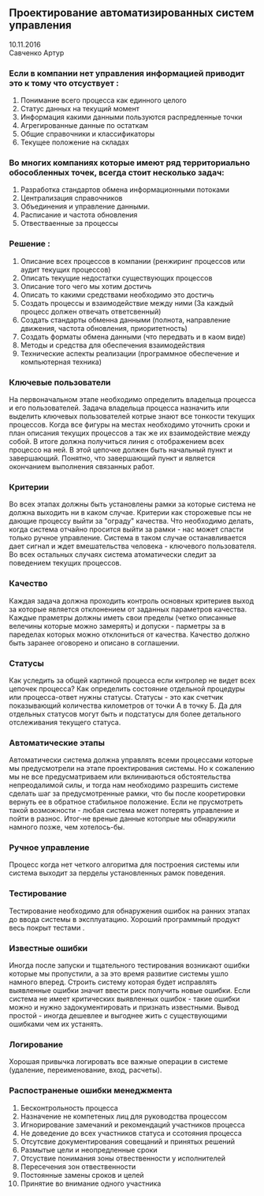 
## Проектирование автоматизированных систем управления
10.11.2016   
Савченко Артур  


### Если в компании нет управления информацией приводит это к тому что отсуствует :

1. Понимание всего процесса как единного целого
2. Статус данных на текущий момент
3. Информация какими данными пользуются распредленные точки
4. Агрегированные данные по остаткам 
5. Общие справочники и классификаторы
6. Текущее положение на складах 

### Во многих компаниях которые имеют ряд территориально обособленных точек, всегда стоит несколько задач:  
1. Разработка стандартов обмена информационными потоками
2. Централизация справочников
3. Oбъединения и управление данными. 
4. Расписание и частота обновления
5. Отвестваенные за процессы

### Решение :
1. Описание всех процессов в компании (ренжиринг процессов или аудит текущих процессов)
2. Описать текущие недостатки существующих процессов 
2. Описание того чего мы хотим достичь 
3. Описать то какими средствами необходимо это достичь 
3. Создать процессы и взаимодействие между ними (За каждый процесс должен отвечать ответсвенный) 
4. Создать стандарты обменна данными (полнота, направление движения, частота обновления, приоритетность) 
5. Создать форматы обмена данными (что передвать и в каом виде)  
6. Методы и средства для обеспечения взаимодействия  
7. Технические аспекты реализации (программное обеспечение и компьютерная техника)  

### Ключевые пользователи
На первоначальном этапе необходимо определить владельца процесса и его пользователей.
Задача владельца процесса назначить или выделить ключевых пользователей котрые знают все тонкости текущих процессов.
Когда все фигуры на местах необходимо уточнить сроки и план описания текущих процессов а так же их взаимодействие между собой. В итоге должна получиться линия с отображением всех процессо на ней. В этой цепочке должен быть начальный пункт и завершающий. Понятно, что завершающий пункт и является окончанием выполнения связанных работ. 

### Критерии
Во всех этапах должны быть установлены рамки за которые система не должна выходить ни в каком случае. Критерии как сторожевые псы не дающие процессу выйти за "ограду" качества. Что необходимо делать, когда система отчайно просится выйти за рамки - нас может спасти только ручное управление. Система в таком случае останавливается дает сигнал и ждет вмешательства человека - ключевого пользователя. Во всех остальных случаях система атоматически следит за поведением текущих процессов.

### Качество
Каждая задача должна проходить контроль основных критериев выход за которые является отклонением от заданных параметров качества. Каждые праметры должны иметь свои пределы (четко описанные велечины которые можно замерять) и допуски - парметры за в паределах которых можно отклониться от качества. Качество должно быть заранее оговорено и описано в соглашении.  

### Статусы
Как уследить за общей картиной процесса если кнтролер не видет всех цепочек процесса? Как определить состояние отдельной процедуры или процесса-ответ нужны статусы. Статусы - это как счетчик показывающий количества километров от точки А в точку Б. Да для отдельных статусов могут быть и подстатусы для более детального отслеживания текущего статуса.

### Автоматические этапы
Автоматически система должна управлять всеми процессами которые мы предусмотрели на этапе проектирования системы. Но к сожалению мы не все предусматриваем или вклиниваються обстоятельства непреодалимой силы, и тогда нам необходимо разрешить системе сделать шаг за предусмотренные рамки, что бы после кооретировки вернуть ее в обратное стабильное положение. Если не прусмотреть такой возможности - любая система может потерять управление и пойти в разнос. Итог-не вреные данные котопрые мы обнаружили намного позже, чем хотелось-бы.

### Ручное управление
Процесс когда нет четкого алгоритма для построения системы или система выходит за перделы установленных рамок поведения.

### Тестирование
Тестирование необходимо для обнаружения ошибок на ранних этапах до ввода системы в эксплуатацию. Хороший программный продукт весь покрыт тестами .

### Известные ошибки
Иногда после запуски и тщательного тестирования возникают ошибки которые мы пропустили, а за это время развитие системы ушло намного вперед. Строить систему которая будет исправлять выявленные ошибки значит ввести риск получить новые ошибки. Если система не имеет критических выявленных ошибок - такие ошибки можно и нужно задокументировать и признать известными. Вывод простой - иногда дешевлее и выгоднее жить с существующими ошибками чем их устанять.

### Логирование
Хорошая привычка логировать все важные операции в системе (удаление, переименование, вход, расчеты).

### Распостраненые ошибки менеджмента
1. Бесконтрольность процесса
2. Назначение не компетеных лиц для руководства процессом
3. Игнорирование замечаний и рекомендаций участников процесса
4. Не доведение до всех участников статуса и ссотояния процесса
5. Отсутсвие документирования совещаний и принятых решений
6. Размытые цели и неопредленные сроки
7. Отсуствие понимания зоны отвественности у исполнителей
8. Пересечения зон отвественности
9. Постоянные замены сроков и целей
10. Принятие во внимание одного участника
